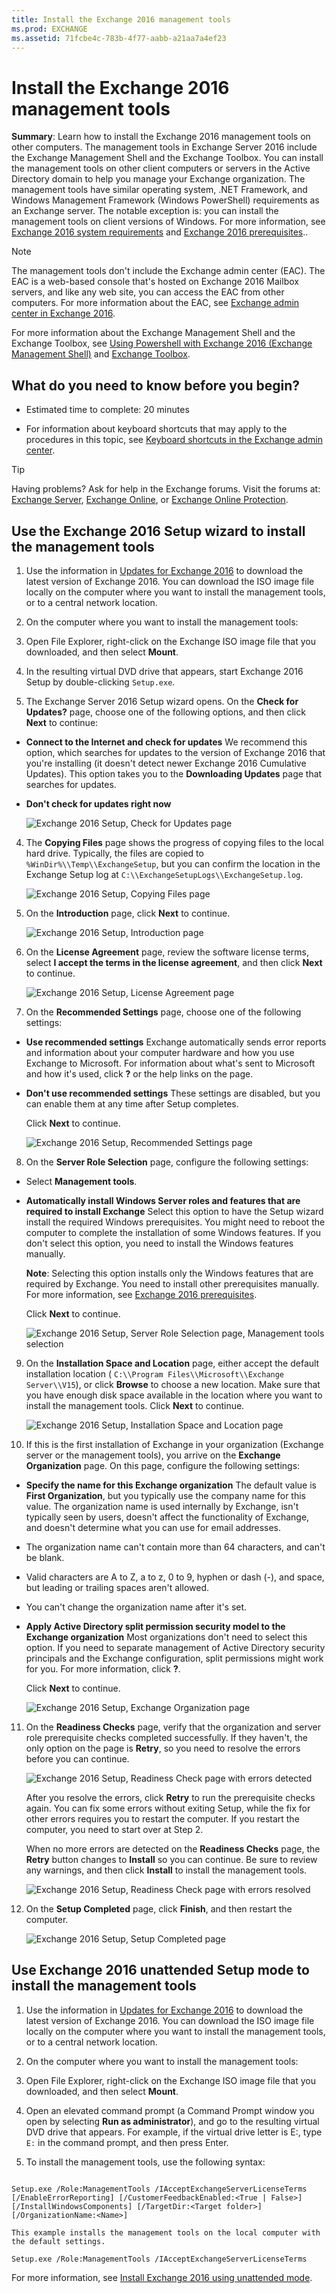 ```yaml
---
title: Install the Exchange 2016 management tools
ms.prod: EXCHANGE
ms.assetid: 71fcbe4c-783b-4f77-aabb-a21aa7a4ef23
---
```



# Install the Exchange 2016 management tools
 **Summary**: Learn how to install the Exchange 2016 management tools on other computers.
The management tools in Exchange Server 2016 include the Exchange Management Shell and the Exchange Toolbox. You can install the management tools on other client computers or servers in the Active Directory domain to help you manage your Exchange organization. The management tools have similar operating system, .NET Framework, and Windows Management Framework (Windows PowerShell) requirements as an Exchange server. The notable exception is: you can install the management tools on client versions of Windows. For more information, see  [Exchange 2016 system requirements](exchange-2016-system-requirements.md) and [Exchange 2016 prerequisites](exchange-2016-prerequisites.md)..
  
    
    


> [!NOTE]
> The management tools don't include the Exchange admin center (EAC). The EAC is a web-based console that's hosted on Exchange 2016 Mailbox servers, and like any web site, you can access the EAC from other computers. For more information about the EAC, see  [Exchange admin center in Exchange 2016](exchange-admin-center-in-exchange-2016.md). 
  
    
    


For more information about the Exchange Management Shell and the Exchange Toolbox, see  [Using Powershell with Exchange 2016 (Exchange Management Shell)](http://technet.microsoft.com/library/925ad66f-2f05-4269-9923-c353d9c19312.aspx) and [Exchange Toolbox](http://technet.microsoft.com/library/b4a2e942-ea90-4a80-963d-d336cd6411d9.aspx).
  
    
    


## What do you need to know before you begin?


- Estimated time to complete: 20 minutes
    
  
- For information about keyboard shortcuts that may apply to the procedures in this topic, see  [Keyboard shortcuts in the Exchange admin center](keyboard-shortcuts-in-the-exchange-admin-center.md).
    
  

> [!TIP]
> Having problems? Ask for help in the Exchange forums. Visit the forums at:  [Exchange Server](https://go.microsoft.com/fwlink/p/?linkId=60612),  [Exchange Online](https://go.microsoft.com/fwlink/p/?linkId=267542), or  [Exchange Online Protection](https://go.microsoft.com/fwlink/p/?linkId=285351). 
  
    
    


## Use the Exchange 2016 Setup wizard to install the management tools


1. Use the information in  [Updates for Exchange 2016](updates-for-exchange-2016.md) to download the latest version of Exchange 2016. You can download the ISO image file locally on the computer where you want to install the management tools, or to a central network location.
    
  
2. On the computer where you want to install the management tools:
    
1. Open File Explorer, right-click on the Exchange ISO image file that you downloaded, and then select **Mount**.
    
  
2. In the resulting virtual DVD drive that appears, start Exchange 2016 Setup by double-clicking  `Setup.exe`.
    
  
3. The Exchange Server 2016 Setup wizard opens. On the **Check for Updates?** page, choose one of the following options, and then click **Next** to continue:
    
  - **Connect to the Internet and check for updates** We recommend this option, which searches for updates to the version of Exchange 2016 that you're installing (it doesn't detect newer Exchange 2016 Cumulative Updates). This option takes you to the **Downloading Updates** page that searches for updates.
    
  
  - **Don't check for updates right now**
    
  

     ![Exchange 2016 Setup, Check for Updates page](images/f0ca225e-b88f-45e9-a8cb-21adaabe984e.png)
  

  

  
4. The **Copying Files** page shows the progress of copying files to the local hard drive. Typically, the files are copied to `%WinDir%\\Temp\\ExchangeSetup`, but you can confirm the location in the Exchange Setup log at  `C:\\ExchangeSetupLogs\\ExchangeSetup.log`.
    
     ![Exchange 2016 Setup, Copying Files page](images/78813be2-745d-4a58-8da8-883c43aa2650.png)
  

  

  
5. On the **Introduction** page, click **Next** to continue.
    
     ![Exchange 2016 Setup, Introduction page](images/9f605305-979a-4667-a042-38854677cf0b.png)
  

  

  
6. On the **License Agreement** page, review the software license terms, select **I accept the terms in the license agreement**, and then click **Next** to continue.
    
     ![Exchange 2016 Setup, License Agreement page](images/2bb6bfaa-1b39-4052-9420-a7a053b07d58.png)
  

  

  
7. On the **Recommended Settings** page, choose one of the following settings:
    
  - **Use recommended settings** Exchange automatically sends error reports and information about your computer hardware and how you use Exchange to Microsoft. For information about what's sent to Microsoft and how it's used, click **?** or the help links on the page.
    
  
  - **Don't use recommended settings** These settings are disabled, but you can enable them at any time after Setup completes.
    
  

    Click **Next** to continue.
    
     ![Exchange 2016 Setup, Recommended Settings page](images/26af58f0-52ab-4482-8710-9a7cd2e7a6c3.png)
  

  

  
8. On the **Server Role Selection** page, configure the following settings:
    
  - Select **Management tools**.
    
  
  - **Automatically install Windows Server roles and features that are required to install Exchange** Select this option to have the Setup wizard install the required Windows prerequisites. You might need to reboot the computer to complete the installation of some Windows features. If you don't select this option, you need to install the Windows features manually.
    
    **Note**: Selecting this option installs only the Windows features that are required by Exchange. You need to install other prerequisites manually. For more information, see  [Exchange 2016 prerequisites](exchange-2016-prerequisites.md).
    
  

    Click **Next** to continue.
    
     ![Exchange 2016 Setup, Server Role Selection page, Management tools selection](images/9675432c-9b46-4f95-841d-1cea632a93a9.png)
  

  

  
9. On the **Installation Space and Location** page, either accept the default installation location ( `C:\\Program Files\\Microsoft\\Exchange Server\\V15`), or click **Browse** to choose a new location. Make sure that you have enough disk space available in the location where you want to install the management tools. Click **Next** to continue.
    
     ![Exchange 2016 Setup, Installation Space and Location page](images/7ae7f248-3cdc-4453-9d7d-e99edc300d16.png)
  

  

  
10. If this is the first installation of Exchange in your organization (Exchange server or the management tools), you arrive on the **Exchange Organization** page. On this page, configure the following settings:
    
  - **Specify the name for this Exchange organization** The default value is **First Organization**, but you typically use the company name for this value. The organization name is used internally by Exchange, isn't typically seen by users, doesn't affect the functionality of Exchange, and doesn't determine what you can use for email addresses.
    
  - The organization name can't contain more than 64 characters, and can't be blank.
    
  
  - Valid characters are A to Z, a to z, 0 to 9, hyphen or dash (-), and space, but leading or trailing spaces aren't allowed.
    
  
  - You can't change the organization name after it's set.
    
  
  - **Apply Active Directory split permission security model to the Exchange organization** Most organizations don't need to select this option. If you need to separate management of Active Directory security principals and the Exchange configuration, split permissions might work for you. For more information, click **?**.
    
  

    Click **Next** to continue.
    
     ![Exchange 2016 Setup, Exchange Organization page](images/acdba072-f4bb-4fb8-acae-c6b43cb32044.png)
  

  

  
11. On the **Readiness Checks** page, verify that the organization and server role prerequisite checks completed successfully. If they haven't, the only option on the page is **Retry**, so you need to resolve the errors before you can continue.
    
     ![Exchange 2016 Setup, Readiness Check page with errors detected](images/d4ee435a-a383-4be6-8233-da4cc2a19eea.png)
  

    After you resolve the errors, click **Retry** to run the prerequisite checks again. You can fix some errors without exiting Setup, while the fix for other errors requires you to restart the computer. If you restart the computer, you need to start over at Step 2.
    
    When no more errors are detected on the **Readiness Checks** page, the **Retry** button changes to **Install** so you can continue. Be sure to review any warnings, and then click **Install** to install the management tools.
    
     ![Exchange 2016 Setup, Readiness Check page with errors resolved](images/a9aca4d0-19ac-4783-8071-cdd435b1658d.png)
  

  

  
12. On the **Setup Completed** page, click **Finish**, and then restart the computer.
    
     ![Exchange 2016 Setup, Setup Completed page](images/6019a9d8-33d8-4ceb-9b4f-63bff3c105dd.png)
  

  

  

## Use Exchange 2016 unattended Setup mode to install the management tools


1. Use the information in  [Updates for Exchange 2016](updates-for-exchange-2016.md) to download the latest version of Exchange 2016. You can download the ISO image file locally on the computer where you want to install the management tools, or to a central network location.
    
  
2. On the computer where you want to install the management tools:
    
1. Open File Explorer, right-click on the Exchange ISO image file that you downloaded, and then select **Mount**.
    
  
2. Open an elevated command prompt (a Command Prompt window you open by selecting **Run as administrator**), and go to the resulting virtual DVD drive that appears. For example, if the virtual drive letter is E:, type  `E:` in the command prompt, and then press Enter.
    
  
3. To install the management tools, use the following syntax:
    
  ```
  
Setup.exe /Role:ManagementTools /IAcceptExchangeServerLicenseTerms [/EnableErrorReporting] [/CustomerFeedbackEnabled:<True | False>] [/InstallWindowsComponents] [/TargetDir:<Target folder>] [/OrganizationName:<Name>]
  ```


    This example installs the management tools on the local computer with the default settings.
    


  ```
  Setup.exe /Role:ManagementTools /IAcceptExchangeServerLicenseTerms
  ```

For more information, see  [Install Exchange 2016 using unattended mode](install-exchange-2016-using-unattended-mode.md).
  
    
    

